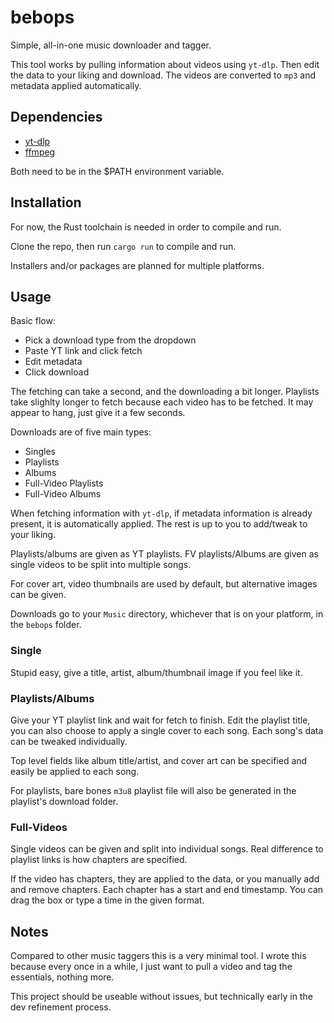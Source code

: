 # bebops

Simple, all-in-one music downloader and tagger.

This tool works by pulling information about videos using `yt-dlp`.
Then edit the data to your liking and download. The videos are
converted to `mp3` and metadata applied automatically.

## Dependencies

- [yt-dlp](https://github.com/yt-dlp/yt-dlp#installation)
- [ffmpeg](https://www.ffmpeg.org/download.html)

Both need to be in the $PATH environment variable.

## Installation

For now, the Rust toolchain is needed in order to compile and run.

Clone the repo, then run `cargo run` to compile and run.

Installers and/or packages are planned for multiple platforms.

## Usage

Basic flow:
- Pick a download type from the dropdown
- Paste YT link and click fetch
- Edit metadata
- Click download

The fetching can take a second, and the downloading a bit longer.
Playlists take slighlty longer to fetch because each video has to be fetched.
It may appear to hang, just give it a few seconds.

Downloads are of five main types:
- Singles
- Playlists
- Albums
- Full-Video Playlists
- Full-Video Albums

When fetching information with `yt-dlp`, if metadata information is already present,
it is automatically applied. The rest is up to you to add/tweak to your liking.

Playlists/albums are given as YT playlists.
FV playlists/Albums are given as single videos to be split into multiple songs.

For cover art, video thumbnails are used by default, but alternative images can be given.

Downloads go to your `Music` directory, whichever that is on your platform,
in the `bebops` folder.

### Single

Stupid easy, give a title, artist, album/thumbnail image if you feel like it.

### Playlists/Albums

Give your YT playlist link and wait for fetch to finish. Edit the playlist title,
you can also choose to apply a single cover to each song. Each song's data
can be tweaked individually.

Top level fields like album title/artist, and cover art can be specified
and easily be applied to each song.

For playlists, bare bones `m3u8` playlist file will also be
generated in the playlist's download folder.

### Full-Videos

Single videos can be given and split into individual songs.
Real difference to playlist links is how chapters are specified.

If the video has chapters, they are applied to the data, or you manually add and remove chapters.
Each chapter has a start and end timestamp. You can drag the box or type a time in the given format.

## Notes

Compared to other music taggers this is a very minimal tool. I wrote this because
every once in a while, I just want to pull a video and tag the essentials, nothing more.

This project should be useable without issues, but technically early in the dev refinement process.
